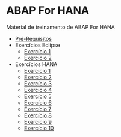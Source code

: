 # ABAP For HANA

Material de treinamento de ABAP For HANA

* [Pré-Requisitos](PreRequisitos/preRequisitos.md)
* Exercícios Eclipse
	* [Exercício 1](ExerciciosEclipse/Exer_1/exercicio1.md)
	* [Exercício 2](ExerciciosEclipse/Exer_2/exercicio2.md)
* Exercícios HANA
	* [Exercício 1](ExerciciosHANA/Exer_1/exercicio1.md)
	* [Exercício 2](ExerciciosHANA/Exer_2/exercicio2.md)
	* [Exercício 3](ExerciciosHANA/Exer_3/exercicio3.md)
	* [Exercício 4](ExerciciosHANA/Exer_4/exercicio4.md)
	* [Exercício 5](ExerciciosHANA/Exer_5/exercicio5.md)
	* [Exercício 6](ExerciciosHANA/Exer_6/exercicio6.md)
	* [Exercício 7](ExerciciosHANA/Exer_7/exercicio7.md)
	* [Exercício 8](ExerciciosHANA/Exer_8/exercicio8.md)
	* [Exercício 9](ExerciciosHANA/Exer_9/exercicio9.md)
	* [Exercício 10](ExerciciosHANA/Exer_10/exercicio10.md)